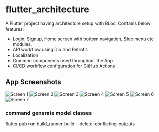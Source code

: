# flutter_architecture

A Flutter project having architecture setup with BLoc.
Contains below features:
 - Login, Signup, Home screen with bottom navigation, Side menu etc modules.
 - API workflow using Dio and Retrofit.
 - Localization
 - Common components used throughout the App
 - CI/CD workflow configuration for GitHub Actions


## App Screenshots

![Screen 1](app_screenshots/1.png)
![Screen 2](app_screenshots/2.png)
![Screen 3](app_screenshots/3.png)
![Screen 4](app_screenshots/4.png)
![Screen 5](app_screenshots/5.png)
![Screen 6](app_screenshots/6.png)
![Screen 7](app_screenshots/7.png)


### command generate model classes
flutter pub run build_runner build --delete-conflicting-outputs

